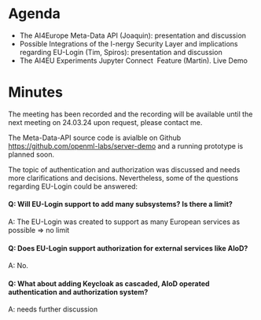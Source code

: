# Agenda
- The AI4Europe Meta-Data API (Joaquin): presentation and discussion
- Possible Integrations of the I-nergy Security Layer and implications regarding EU-Login (Tim, Spiros): presentation and discussion
- The AI4EU Experiments Jupyter Connect  Feature (Martin). Live Demo

# Minutes

The meeting has been recorded and the recording will be available until the next meeting on 24.03.24 upon request, please contact me.

The Meta-Data-API source code is avialble on Github https://github.com/openml-labs/server-demo and a running prototype is planned soon. 

The topic of authentication and authorization was discussed and needs more clarifications and decisions. Nevertheless, some of the questions regarding EU-Login could be answered:
#### Q: Will EU-Login support to add many subsystems? Is there a limit?
A: The EU-Login was created to support as many European services as possible => no limit

#### Q: Does EU-Login support authorization for external services like AIoD?
A: No.

#### Q: What about adding Keycloak as cascaded, AIoD operated authentication and authorization system?
A: needs further discussion

